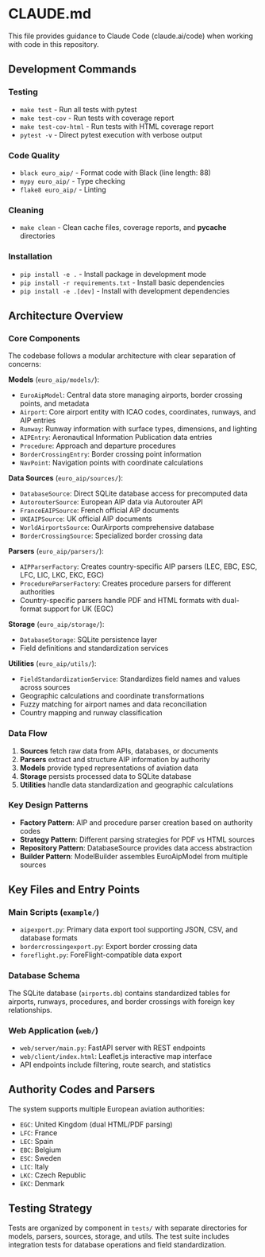 # CLAUDE.md

This file provides guidance to Claude Code (claude.ai/code) when working with code in this repository.

## Development Commands

### Testing
- `make test` - Run all tests with pytest
- `make test-cov` - Run tests with coverage report
- `make test-cov-html` - Run tests with HTML coverage report
- `pytest -v` - Direct pytest execution with verbose output

### Code Quality
- `black euro_aip/` - Format code with Black (line length: 88)
- `mypy euro_aip/` - Type checking
- `flake8 euro_aip/` - Linting

### Cleaning
- `make clean` - Clean cache files, coverage reports, and __pycache__ directories

### Installation
- `pip install -e .` - Install package in development mode
- `pip install -r requirements.txt` - Install basic dependencies
- `pip install -e .[dev]` - Install with development dependencies

## Architecture Overview

### Core Components
The codebase follows a modular architecture with clear separation of concerns:

**Models** (`euro_aip/models/`):
- `EuroAipModel`: Central data store managing airports, border crossing points, and metadata
- `Airport`: Core airport entity with ICAO codes, coordinates, runways, and AIP entries
- `Runway`: Runway information with surface types, dimensions, and lighting
- `AIPEntry`: Aeronautical Information Publication data entries
- `Procedure`: Approach and departure procedures
- `BorderCrossingEntry`: Border crossing point information
- `NavPoint`: Navigation points with coordinate calculations

**Data Sources** (`euro_aip/sources/`):
- `DatabaseSource`: Direct SQLite database access for precomputed data
- `AutorouterSource`: European AIP data via Autorouter API
- `FranceEAIPSource`: French official AIP documents
- `UKEAIPSource`: UK official AIP documents
- `WorldAirportsSource`: OurAirports comprehensive database
- `BorderCrossingSource`: Specialized border crossing data

**Parsers** (`euro_aip/parsers/`):
- `AIPParserFactory`: Creates country-specific AIP parsers (LEC, EBC, ESC, LFC, LIC, LKC, EKC, EGC)
- `ProcedureParserFactory`: Creates procedure parsers for different authorities
- Country-specific parsers handle PDF and HTML formats with dual-format support for UK (EGC)

**Storage** (`euro_aip/storage/`):
- `DatabaseStorage`: SQLite persistence layer
- Field definitions and standardization services

**Utilities** (`euro_aip/utils/`):
- `FieldStandardizationService`: Standardizes field names and values across sources
- Geographic calculations and coordinate transformations
- Fuzzy matching for airport names and data reconciliation
- Country mapping and runway classification

### Data Flow
1. **Sources** fetch raw data from APIs, databases, or documents
2. **Parsers** extract and structure AIP information by authority
3. **Models** provide typed representations of aviation data
4. **Storage** persists processed data to SQLite database
5. **Utilities** handle data standardization and geographic calculations

### Key Design Patterns
- **Factory Pattern**: AIP and procedure parser creation based on authority codes
- **Strategy Pattern**: Different parsing strategies for PDF vs HTML sources
- **Repository Pattern**: DatabaseSource provides data access abstraction
- **Builder Pattern**: ModelBuilder assembles EuroAipModel from multiple sources

## Key Files and Entry Points

### Main Scripts (`example/`)
- `aipexport.py`: Primary data export tool supporting JSON, CSV, and database formats
- `bordercrossingexport.py`: Export border crossing data
- `foreflight.py`: ForeFlight-compatible data export

### Database Schema
The SQLite database (`airports.db`) contains standardized tables for airports, runways, procedures, and border crossings with foreign key relationships.

### Web Application (`web/`)
- `web/server/main.py`: FastAPI server with REST endpoints
- `web/client/index.html`: Leaflet.js interactive map interface
- API endpoints include filtering, route search, and statistics

## Authority Codes and Parsers
The system supports multiple European aviation authorities:
- `EGC`: United Kingdom (dual HTML/PDF parsing)
- `LFC`: France
- `LEC`: Spain
- `EBC`: Belgium
- `ESC`: Sweden
- `LIC`: Italy
- `LKC`: Czech Republic
- `EKC`: Denmark

## Testing Strategy
Tests are organized by component in `tests/` with separate directories for models, parsers, sources, storage, and utils. The test suite includes integration tests for database operations and field standardization.
